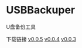 # USBBackuper
U盘备份工具

下载链接
[v0.0.5](https://github.com/Skyler-std/USBBackuper/releases/download/v0.0.5/005.zip)
[v0.0.4](https://github.com/Skyler-std/USBBackuper/releases/download/v0.0.4/004.zip)
[v0.0.3](https://github.com/Skyler-std/USBBackuper/releases/download/v0.0.3/USBBackuper.Installer.exe)
